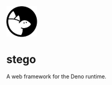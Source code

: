 <img src=".github/stego.svg" width="80" alt="stego logo">

# stego

A web framework for the Deno runtime.
